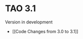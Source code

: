 <!--
author:
    - 'Joel Bout'
created_at: '2015-12-15 17:41:48'
updated_at: '2015-12-15 17:41:48'
-->

TAO 3.1
=======

Version in development

-   [[Code Changes from 3.0 to 3.1]]


